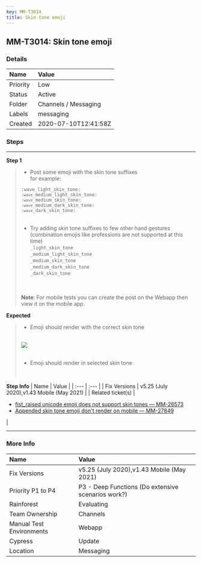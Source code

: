 ```yaml
---
key: MM-T3014
title: Skin tone emoji
---
```


## MM-T3014: Skin tone emoji

### Details

| Name     | Value                |
| :------- | :------------------- |
| Priority | Low                  |
| Status   | Active               |
| Folder   | Channels / Messaging |
| Labels   | messaging            |
| Created  | 2020-07-10T12:41:58Z |

### Steps

<hr/>

**Step 1**

> <article><ul><li>Post some emoji with the skin tone suffixes<br />for example:</li></ul><code>:wave_light_skin_tone:</code><br /><code><code>:wave</code>_medium_light_skin_tone:</code><br /><code><code>:wave</code>_medium_skin_tone:</code><br /><code><code>:wave</code>_medium_dark_skin_tone:</code><br /><code><code>:wave</code>_dark_skin_tone:</code><br /><br /><ul><li>Try adding skin tone suffixes to few other hand gestures (combination emojis like professions are not supported at this time)<br /><code>_light_skin_tone</code><br /><code>_medium_light_skin_tone</code><br /><code>_medium_skin_tone</code><br /><code>_medium_dark_skin_tone</code><br /><code>_dark_skin_tone</code></li></ul><br /><br /><strong>Note</strong>: For mobile tests you can create the post on the Webapp then view it on the mobile app.</article>

**Expected**

> <article><ul><li>Emoji should render with the correct skin tone</li></ul><br /><img src="https://smartbear-tm4j-prod-us-west-2-attachment-rich-text.s3.us-west-2.amazonaws.com/embedded-f3277290f945470c4add5d21ef3dc7ca7b74388fc7152bfb6b99ae58c66a95a8-1594384508144-1594384508144.png" class="fr-fic fr-dii" /><br /><br /><ul><li>Emoji should render in selected skin tone</li></ul><br /></article>

**Step Info**
| Name | Value |
| :--- | :--- |
| Fix Versions | v5.25 (July 2020),v1.43 Mobile (May 2021) |
| Related ticket(s) | <ul><li><a href="https://mattermost.atlassian.net/browse/MM-26573">fist_raised unicode emoji does not support skin tones — MM-26573<br /></a></li><li><a href="https://mattermost.atlassian.net/browse/MM-27849">Appended skin tone emoji don't render on mobile — MM-27849</a></li></ul> |

<hr/>

### More Info

| Name                     | Value                                              |
| :----------------------- | :------------------------------------------------- |
| Fix Versions             | v5.25 (July 2020),v1.43 Mobile (May 2021)          |
| Priority P1 to P4        | P3 - Deep Functions (Do extensive scenarios work?) |
| Rainforest               | Evaluating                                         |
| Team Ownership           | Channels                                           |
| Manual Test Environments | Webapp                                             |
| Cypress                  | Update                                             |
| Location                 | Messaging                                          |
